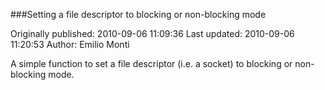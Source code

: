 ###Setting a file descriptor to blocking or non-blocking mode

Originally published: 2010-09-06 11:09:36
Last updated: 2010-09-06 11:20:53
Author: Emilio Monti

A simple function to set a file descriptor (i.e. a socket) to blocking or non-blocking mode.